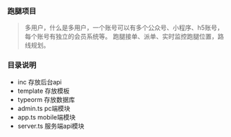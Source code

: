### 跑腿项目
> 多用户，什么是多用户，一个账号可以有多个公众号、小程序、h5账号，每个账号有独立的会员系统等。
> 跑腿接单、派单、实时监控跑腿位置，路线规划。

### 目录说明

* inc 存放后台api
* template 存放模板
* typeorm 存放数据库
* admin.ts pc端模块
* app.ts mobile端模块
* server.ts 服务端api模块

